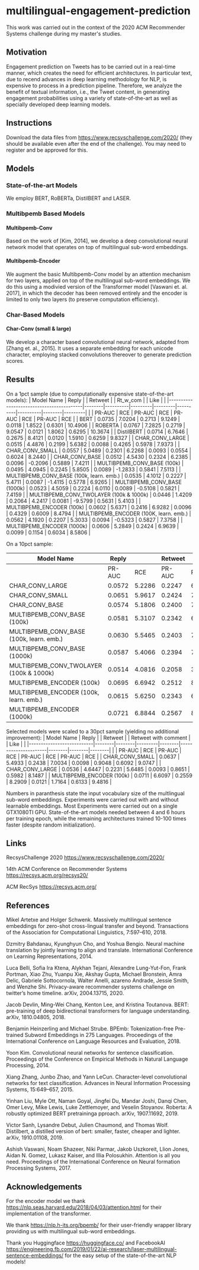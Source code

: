 # multilingual-engagement-prediction

This work was carried out in the context of the 2020 ACM Recommender Systems challenge during my master's studies.

## Motivation

Engagement prediction on Tweets has to be carried out in a real-time manner, which creates the need for efficient architectures. In particular text, due to recend advances in deep learning methodology for NLP, is expensive to process in a prediction pipeline. Therefore, we analyze the benefit of textual information, i.e., the Tweet content, in generating engagement probabilities using a variety of state-of-the-art as well as specially developed deep learning models.

## Instructions

Download the data files from <https://www.recsyschallenge.com/2020/> (they should be available even after the end of the challenge).  You may need to register and be approved for this.

## Models

### State-of-the-art Models

We employ BERT, RoBERTa, DistilBERT and LASER.

### Multibpemb Based Models

#### Multibpemb-Conv

Based on the work of [Kim, 2014], we develop a deep convolutional neural network model that operates on top of multilingual sub-word embeddings.

#### Multibpemb-Encoder

We augment the basic Multibpemb-Conv model by an attention mechanism for two layers, applied on top of the multilingual sub-word embeddings. We do this using a modivied version of the Transformer model [Vaswani et. al. 2017], in which the decoder has been removed entirely and the encoder is limited to only two layers (to preserve computation efficiency).

### Char-Based Models

#### Char-Conv (small & large)
We develop a character based convolutional neural network, adapted from [Zhang et. al., 2015]. It uses a separate embedding for each unicode character, employing stacked convolutions thereover to generate prediction scores.

## Results

On a 1pct sample (due to computationally expensive state-of-the-art models):
| Model Name                               | Reply  |          | Retweet |         | Rt_w_com |          | Like   |         |
|------------------------------------------|--------|----------|---------|---------|----------|----------|--------|---------|
|                                          | PR-AUC | RCE      | PR-AUC  | RCE     | PR-AUC   | RCE      | PR-AUC | RCE     |
| BERT                                     | 0.0735 |   7.0204 |  0.2713 |  9.1249 |   0.0118 |   1.8522 | 0.6301 | 10.4906 |
| ROBERTA                                  | 0.0767 |   7.2825 |  0.2719 |  9.0547 |   0.0121 |   1.8062 | 0.6295 | 10.3674 |
| DistilBERT                               | 0.0714 |   6.7646 |  0.2675 |  8.4121 |   0.0120 |   1.5910 | 0.6259 |  9.8327 |
| CHAR_CONV_LARGE                          | 0.0515 |   4.4876 |  0.2199 |  5.6382 |   0.0088 |   0.4265 | 0.5978 |  7.9373 |
| CHAR_CONV_SMALL                          | 0.0557 |   5.0489 |  0.2301 |  6.2268 |   0.0093 |   0.0554 | 0.6024 |  8.2440 |
| CHAR_CONV_BASE                           | 0.0512 |   4.5430 |  0.2324 |  6.2385 |   0.0096 |  -0.2096 | 0.5889 |  7.4211 |
| MULTIBPEMB_CONV_BASE (100k)              | 0.0495 |   4.0945 |  0.2245 |  5.8505 |   0.0089 |  -1.2833 | 0.5841 |  7.5113 |
| MULTIBPEMB_CONV_BASE (100k, learn. emb.) | 0.0535 |   4.1012 |  0.2227 |  5.4711 |   0.0087 |  -1.4115 | 0.5778 |  6.9265 |
| MULTIBPEMB_CONV_BASE (1000k)             | 0.0523 |   4.5059 |  0.2224 |  6.0110 |   0.0089 |  -0.5108 | 0.5821 |  7.4159 |
| MULTIBPEMB_CONV_TWOLAYER (100k & 1000k)  | 0.0446 |   1.4209 |  0.2064 |  4.2417 |   0.0081 |  -9.5799 | 0.5631 |  5.4103 |
| MULTIBPEMB_ENCODER (100k)                | 0.0602 |   5.6371 |  0.2416 |  6.9282 |   0.0096 |   0.4329 | 0.6009 |  8.4794 |
| MULTIBPEMB_ENCODER (100K, learn. emb.)   | 0.0562 |   4.1920 |  0.2207 |  5.3033 |   0.0094 |  -0.5323 | 0.5827 |  7.3758 |
| MULTIBPEMB_ENCODER (1000k)               | 0.0606 |   5.2849 |  0.2424 |  6.9639 |   0.0099 |   0.1154 | 0.6034 |  8.5806 |

On a 10pct sample:

| Model Name                               | Reply  |        | Retweet |        | Rt_w_com |        | Like   |        |
|------------------------------------------|--------|--------|---------|--------|----------|--------|--------|--------|
|                                          | PR-AUC | RCE    | PR-AUC  | RCE    | PR-AUC   | RCE    | PR-AUC | RCE    |
| CHAR_CONV_LARGE                          | 0.0572 | 5.2286 |  0.2247 | 6.1752 |   0.0098 | 0.8643 | 0.6006 | 8.5159 |
| CHAR_CONV_SMALL                          | 0.0651 | 5.9617 |  0.2424 | 7.2500 |   0.0102 | 1.1952 | 0.6099 | 8.9363 |
| CHAR_CONV_BASE                           | 0.0574 | 5.1806 |  0.2400 | 7.0350 |   0.0101 | 0.9354 | 0.5972 | 8.2221 |
| MULTIBPEMB_CONV_BASE (100k)              | 0.0581 | 5.3107 |  0.2342 | 6.8027 |   0.0104 | 1.0613 | 0.5946 | 8.2331 |
| MULTIBPEMB_CONV_BASE (100k, learn. emb.) | 0.0630 | 5.5465 |  0.2403 | 7.0326 |   0.0108 | 0.8853 | 0.5952 | 8.0602 |
| MULTIBPEMB_CONV_BASE (1000k)             | 0.0587 | 5.4066 |  0.2394 | 7.0404 |   0.0104 | 1.0909 | 0.5967 | 8.4147 |
| MULTIBPEMB_CONV_TWOLAYER (100k  & 1000k) | 0.0514 | 4.0816 |  0.2058 | 3.8022 |   0.0096 | 0.3232 | 0.5614 | 5.1150 |
| MULTIBPEMB_ENCODER (100k)                | 0.0695 | 6.6942 |  0.2512 | 8.1153 |   0.0114 | 1.6365 | 0.6120 | 9.5136 |
| MULTIBPEMB_ENCODER (100k, learn. emb.)   | 0.0615 | 5.6250 |  0.2343 | 6.8047 |   0.0103 | 0.9268 | 0.5928 | 8.0311 |
| MULTIBPEMB_ENCODER (1000k)               | 0.0721 | 6.8844 |  0.2567 | 8.3877 |   0.0124 | 1.8871 | 0.6162 | 9.7253 |

Selected models were scaled to a 30pct sample (yielding no additional improvement):
| Model Name                | Reply  |        | Retweet |        | Retweet with comment |        | Like   |        |
|---------------------------|--------|--------|---------|--------|----------------------|--------|--------|--------|
|                           | PR-AUC | RCE    | PR-AUC  | RCE    | PR-AUC               | RCE    | PR-AUC | RCE    |
| CHAR_CONV_SMALL           | 0.0637 | 5.4933 |  0.2438 | 7.0034 |               0.0098 | 0.9048 | 0.6092 | 9.0747 |
| CHAR_CONV_LARGE           | 0.0536 | 4.6447 |  0.2231 | 5.6485 |               0.0093 | 0.8651 | 0.5982 | 8.1487 |
| MULTIBPEMB_ENCODER (100k) | 0.0711 | 6.6097 |  0.2559 | 8.2909 |               0.0121 | 1.7164 | 0.6133 | 9.4816 |

Numbers in paranthesis state the input vocabulary size of the multlingual sub-word embeddings. Experiments were carried out with and without learnable embeddings.
Most Experiments were carried out on a single GTX1080TI GPU.
State-of-the-art models needed between 4 and 6 hours per training epoch, while the remaining architectures trained 10-100 times faster (despite random initialization).

## Links

RecsysChallenge 2020 <https://www.recsyschallenge.com/2020/>

14th ACM Conference on Recommender Systems <https://recsys.acm.org/recsys20/>

ACM RecSys <https://recsys.acm.org/>

## References

Mikel Artetxe and Holger Schwenk. Massively multilingual sentence embeddings for zero-shot cross-lingual transfer and beyond. Transactions of the Association for Computational Linguistics, 7:597–610, 2018.

Dzmitry Bahdanau, Kyunghyun Cho, and Yoshua Bengio. Neural machine translation by jointly learning to align and translate. International Conference on Learning Representations, 2014.

Luca Belli, Sofia Ira Ktena, Alykhan Tejani, Alexandre Lung-Yut-Fon, Frank Portman, Xiao Zhu, Yuanpu Xie, Akshay Gupta, Michael Bronstein, Amra Delic, Gabriele Sottocornola, Walter Anelli,  azareno Andrade, Jessie Smith, and Wenzhe Shi. Privacy-aware recommender systems challenge on twitter’s home timeline. arXiv, 2004.13715, 2020.

Jacob Devlin, Ming-Wei Chang, Kenton Lee, and Kristina Toutanova. BERT: pre-training of deep bidirectional transformers for language understanding. arXiv, 1810.04805, 2018.

Benjamin Heinzerling and Michael Strube. BPEmb: Tokenization-free Pre-trained Subword Embeddings in 275 Languages. Proceedings of the International Conference on Language Resources and Evaluation, 2018.

Yoon Kim. Convolutional neural networks for sentence classification. Proceedings of the Conference on Empirical Methods in Natural Language Processing, 2014.

Xiang Zhang, Junbo Zhao, and Yann LeCun. Character-level convolutional networks for text classification. Advances in Neural Information Processing Systems, 15:649–657, 2015.

Yinhan Liu, Myle Ott, Naman Goyal, Jingfei Du, Mandar Joshi, Danqi Chen, Omer Levy, Mike Lewis, Luke Zettlemoyer, and Veselin Stoyanov. Roberta: A robustly optimized BERT pretraininga pproach. arXiv, 1907.11692, 2019.

Victor Sanh, Lysandre Debut, Julien Chaumond, and Thomas Wolf. Distilbert, a distilled version of bert: smaller, faster, cheaper and lighter. arXiv, 1910.01108, 2019.

Ashish Vaswani, Noam Shazeer, Niki Parmar, Jakob Uszkoreit, Llion Jones, Aidan N. Gomez, Lukasz Kaiser, and Illia Polosukhin. Attention is all you need.  Proceedings of the International Conference on Neural  formation Processing Systems, 2017.

## Acknowledgements

For the encoder model we thank <https://nlp.seas.harvard.edu/2018/04/03/attention.html> for their implementation of the transformer.

We thank <https://nlp.h-its.org/bpemb/> for their user-friendly wrapper library providing us with multilingual sub-word embeddings.

Thank you Huggingface <https://huggingface.co/> and FacebookAI <https://engineering.fb.com/2019/01/22/ai-research/laser-multilingual-sentence-embeddings/> for the easy setup of the state-of-the-art NLP models! 
